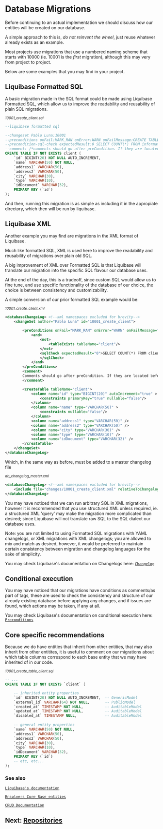 # Database Migrations

Before continuing to an actual implementation we should discuss how our entities will be created on our database.

A simple approach to this is, _do not reinvent the wheel_, just reuse whatever already exists as an example.

Most projects use migrations that use a numbered naming scheme that starts with 10000 (ie. 10001 is the _first_ migration), although this may very from project to project.

Below are some examples that you may find in your project.

## Liquibase Formatted SQL

A basic migration made in the SQL format could be made using Liquibase Formatted SQL, which allow us to improve the readability and reusability of plain SQL migrations.

<sub>_10001_create_client.sql_</sub>
```sql
--liquibase formatted sql

--changeset Pablo Luna:10001
--preconditions onFail:MARK_RAN onError:WARN onFailMessage:CREATE TABLE client table FAILED onErrorMessage:CREATE TABLE client FAILED
--precondition-sql-check expectedResult:0 SELECT COUNT(*) FROM information_schema.tables WHERE table_name = 'client'
--comment: /*comments should go after preCondition. If they are located before the precondition, then Liquibase usually gives error.*/
CREATE TABLE IF NOT EXISTS client (  
	`id` BIGINT(20) NOT NULL AUTO_INCREMENT,
	`name` VARCHAR(50) NOT NULL,
	`address1` VARCHAR(50),
	`address2` VARCHAR(50),
	`city` VARCHAR(30),
    `type` VARCHAR(10),
    `idDocument` VARCHAR(32),
    PRIMARY KEY (`id`)
);
```
And then, running this migration is as simple as including it in the appropiate directory, which then will be run by liquibase.

## Liquibase XML

Another example you may find are migrations in the XML format of Liquibase.

Much like formatted SQL, XML is used here to improve the readability and reusability of migrations over plain old SQL.

A big improvement of XML over Formatted SQL is that Liquibase will translate our migration into the specific SQL flavour our database uses. 

At the end of the day, this is a tradeoff, since custom SQL would allow us to fine tune, and use specific functionality of the database of our choice, the choice is between consistency and customizability.

A simple conversion of our prior formatted SQL example would be:

<sub>_10001_create_client.xml_<sub>
```xml
<databaseChangeLog> <!--xml namespaces excluded for brevity-->
    <changeSet author="Pablo Luna" id="10001_create_client">
        
        <preConditions onFail="MARK_RAN" onError="WARN" onFailMessage="CREATE TABLE client table FAILED" onErrorMessage="CREATE TABLE client table FAILED">
            <and>
                <not>
                    <tableExists tableName="client"/>
                </not>
                <sqlCheck expectedResult="0">SELECT COUNT(*) FROM client;
                </sqlCheck>
            </and>
        </preConditions>
        <comment>
        Comments should go after preCondition. If they are located before the precondition, then Liquibase usually gives error.
        </comment>

        <createTable tableName="client">
            <column name="id" type="BIGINT(20)" autoIncrement="true" >
                <constraints primaryKey="true" nullable="false"/>
            </column>
            <column name="name" type="VARCHAR(50)" >
                <constraints nullable="false"/>
            </column>
            <column name="address1" type="VARCHAR(50)" />
            <column name="address2" type="VARCHAR(50)" />
            <column name="city" type="VARCHAR(30)" />
            <column name="type" type="VARCHAR(10)" />
            <column name="idDocument" type="VARCHAR(32)" />
        </createTable>
    </changeSet>
</databaseChangeLog>
```

Which, in the same way as before, must be added to a master changelog file

<sub>_db_changelog_master.xml_<sub>
```xml
<databaseChangeLog> <!--xml namespaces excluded for brevity-->
    <include file="changes/10001_create_client.xml" relativeToChangelogFile="true"/>
</databaseChangeLog>
```

You may have noticed that we can run arbitrary SQL in XML migrations, however it is recommended that you use structured XML unless required, ie. a structured XML 'query' may make the migration more complicated than desired; since Liquibase will not translate raw SQL to the SQL dialect our database uses.


Note: you are not limited to using Formatted SQL migrations with YAML changelogs, or XML migrations with XML changelogs; you are allowed to mix and match as desired, however, it would be preferred to maintain certain consistency between migration and changelog languages for the sake of simplicity.

You may check Liquibase's documentation on Changelogs here: [`Changelog`](https://docs.liquibase.com/concepts/changelogs/home.html#)

## Conditional execution

You may have noticed that our migrations have conditions as comments/as part of tags, these are used to check the consistency and structure of our already existing database before applying any changes, and if issues are found, which actions may be taken, if any at all.

You may check Liquibase's documentation on conditional execution here: [`Preconditions`](https://docs.liquibase.com/concepts/changelogs/preconditions.html#handling-failures-and-errors)

## Core specific recommendations

Because we do have entities that inherit from other entities, that may also inherit from other entitites, it is useful to comment on our migrations about which table columns correspond to each base entity that we may have inherited of in our code.


<sub>_10001_create_table_client.sql_<sub>
```sql
-- ...
CREATE TABLE IF NOT EXISTS `client` (

    -- inherited entity properties
    `id` BIGINT(20) NOT NULL AUTO_INCREMENT,  -- GenericModel
    `external_id` VARCHAR(64) NOT NULL,       -- PublicModel
    `created_at` TIMESTAMP NOT NULL,          -- AuditableModel
    `updated_at` TIMESTAMP NOT NULL,          -- AuditableModel
    `disabled_at` TIMESTAMP NULL,             -- AuditableModel
    
    -- general entity properties
    `name` VARCHAR(50) NOT NULL,
	`address1` VARCHAR(50),
	`address2` VARCHAR(50),
	`city` VARCHAR(30),
    `type` VARCHAR(10),
    `idDocument` VARCHAR(32),
    PRIMARY KEY (`id`)
    -- etc, etc...
);
```

### See also

[`Liquibase's documentation`](https://docs.liquibase.com/concepts/home.html)

[`Ensolvers Core Base entities`](./Base_Entities.md)

[`CRUD Documentation`](./README.md)

## Next: [Repositories](./Repositories.md)